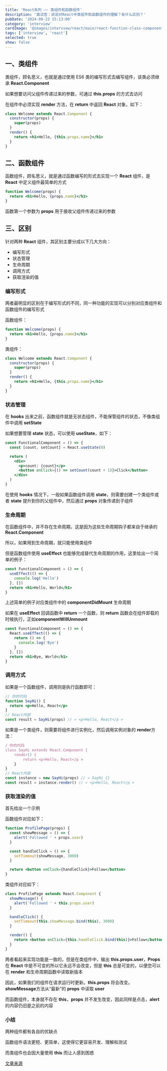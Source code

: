 ```yaml
---
title: 'React系列 —— 类组件和函数组件'
description: '面试官：说说对React中类组件和函数组件的理解？有什么区别？'
pubDate: '2024-09-23 15:13:00'
category: 'interview'
cardImage: '@images/interview/react/main/react-function-class-component.png'
tags: ['interview', 'react']
selected: true
show: false
---
```


## 一、类组件

类组件，顾名思义，也就是通过使用 ES6 类的编写形式去编写组件，该类必须继承 **React.Component**

如果想要访问父组件传递过来的参数，可通过 **this.props** 的方式去访问

在组件中必须实现 **render** 方法，在 **return** 中返回 **React** 对象，如下：

```jsx
class Welcome extends React.Component {
  constructor(props) {
    super(props)
  }
  render() {
    return <h1>Hello, {this.props.name}</h1>
  }
}
```

## 二、函数组件

函数组件，顾名思义，就是通过函数编写的形式去实现一个 **React** 组件，是 **React** 中定义组件最简单的方式

```jsx
function Welcome(props) {
  return <h1>Hello, {props.name}</h1>
}
```

函数第一个参数为 **props** 用于接收父组件传递过来的参数

## 三、区别

针对两种 **React** 组件，其区别主要分成以下几大方向：

- 编写形式
- 状态管理
- 生命周期
- 调用方式
- 获取渲染的值

### 编写形式

两者最明显的区别在于编写形式的不同，同一种功能的实现可以分别对应类组件和函数组件的编写形式

函数组件：

```jsx
function Welcome(props) {
  return <h1>Hello, {props.name}</h1>
}
```

类组件：

```jsx
class Welcome extends React.Component {
  constructor(props) {
    super(props)
  }
  render() {
    return <h1>Hello, {this.props.name}</h1>
  }
}
```

### 状态管理

在 **hooks** 出来之前，函数组件就是无状态组件，不能保管组件的状态，不像类组件中调用 **setState**

如果想要管理 **state** 状态，可以使用 **useState**，如下：

```jsx
const FunctionalComponent = () => {
  const [count, setCount] = React.useState(0)

  return (
    <div>
      <p>count: {count}</p>
      <button onClick={() => setCount(count + 1)}>Click</button>
    </div>
  )
}
```

在使用 **hooks** 情况下，一般如果函数组件调用 **state**，则需要创建一个类组件或者 **state** 提升到你的父组件中，然后通过 **props** 对象传递到子组件

### 生命周期

在函数组件中，并不存在生命周期，这是因为这些生命周期钩子都来自于继承的 **React.Component**

所以，如果用到生命周期，就只能使用类组件

但是函数组件使用 **useEffect** 也能够完成替代生命周期的作用，这里给出一个简单的例子：

```jsx
const FunctionalComponent = () => {
  useEffect(() => {
    console.log('Hello')
  }, [])
  return <h1>Hello, World</h1>
}
```

上述简单的例子对应类组件中的 **componentDidMount** 生命周期

如果在 **useEffect** 回调函数中 **return** 一个函数，则 **return** 函数会在组件卸载的时候执行，正如**componentWillUnmount**

```jsx
const FunctionalComponent = () => {
  React.useEffect(() => {
    return () => {
      console.log('Bye')
    }
  }, [])
  return <h1>Bye, World</h1>
}
```

### 调用方式

如果是一个函数组件，调用则是执行函数即可：

```jsx
// 你的代码
function SayHi() {
  return <p>Hello, React</p>
}
// React内部
const result = SayHi(props) // » <p>Hello, React</p >
```

如果是一个类组件，则需要将组件进行实例化，然后调用实例对象的 **render**方法：

```jsx
/ 你的代码
class SayHi extends React.Component {
    render() {
        return <p>Hello, React</p >
    }
}
// React内部
const instance = new SayHi(props) // » SayHi {}
const result = instance.render() // » <p>Hello, React</p >
```

### 获取渲染的值

首先给出一个示例

函数组件对应如下：

```jsx
function ProfilePage(props) {
  const showMessage = () => {
    alert('Followed ' + props.user)
  }

  const handleClick = () => {
    setTimeout(showMessage, 3000)
  }

  return <button onClick={handleClick}>Follow</button>
}
```

类组件对应如下：

```jsx
class ProfilePage extends React.Component {
  showMessage() {
    alert('Followed ' + this.props.user)
  }

  handleClick() {
    setTimeout(this.showMessage.bind(this), 3000)
  }

  render() {
    return <button onClick={this.handleClick.bind(this)}>Follow</button>
  }
}
```

两者看起来实现功能是一致的，但是在类组件中，输出 **this.props.user**，**Props** 在 **React** 中是不可变的所以它永远不会改变，但是 **this** 总是可变的，以便您可以在 **render** 和生命周期函数中读取新版本

因此，如果我们的组件在请求运行时更新。**this.props** 将会改变。**showMessage**方法从“最新”的 **props** 中读取 **user**

而函数组件，本身就不存在 **this**，**props** 并不发生改变，因此同样是点击，**alert** 的内容仍旧是之前的内容

### 小结

两种组件都有各自的优缺点

函数组件语法更短、更简单，这使得它更容易开发、理解和测试

而类组件也会因大量使用 **this** 而让人感到困惑

[文章来源](https://vue3js.cn/interview/React/class_function%20component.html)
